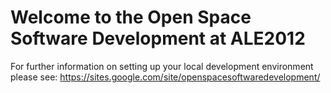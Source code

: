 <h1>Welcome to the Open Space Software Development at ALE2012</h1>

For further information on setting up your local development environment please see: https://sites.google.com/site/openspacesoftwaredevelopment/

